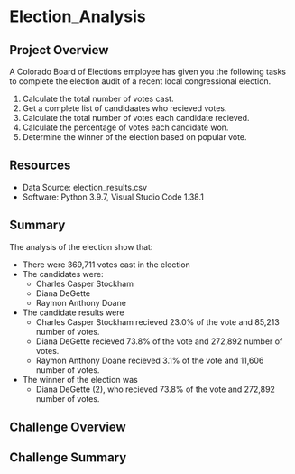 # Election_Analysis

## Project Overview
A Colorado Board of Elections employee has given you the following tasks to complete the election audit of a recent local congressional election.

1. Calculate the total number of votes cast.
2. Get a complete list of candidaates who recieved votes.
3. Calculate the total number of votes each candidate recieved.
4. Calculate the percentage of votes each candidate won.
5. Determine the winner of the election based on popular vote.

## Resources
* Data Source: election_results.csv
* Software: Python 3.9.7, Visual Studio Code 1.38.1

## Summary
The analysis of the election show that:
* There were 369,711 votes cast in the election
* The candidates were:
  * Charles Casper Stockham
  * Diana DeGette
  * Raymon Anthony Doane
* The candidate results were
  * Charles Casper Stockham recieved 23.0% of the vote and 85,213 number of votes.
  * Diana DeGette recieved 73.8% of the vote and 272,892 number of votes.
  * Raymon Anthony Doane recieved  3.1% of the vote and 11,606 number of votes.
* The winner of the election was
  * Diana DeGette (2), who recieved 73.8% of the vote and 272,892 number of votes.

## Challenge Overview

## Challenge Summary 
